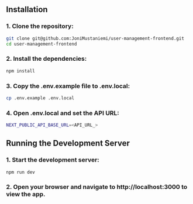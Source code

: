 ## Installation

### 1. Clone the repository:
```bash
git clone git@github.com:JoniMustaniemi/user-management-frontend.git
cd user-management-frontend
```
### 2. Install the dependencies:
```bash
npm install
```
### 3. Copy the .env.example file to .env.local:
```bash
cp .env.example .env.local
```
### 4. Open .env.local and set the API URL:
```bash
NEXT_PUBLIC_API_BASE_URL=<API_URL_>
```

## Running the Development Server

### 1. Start the development server:
```bash
npm run dev
```
### 2. Open your browser and navigate to http://localhost:3000 to view the app.
